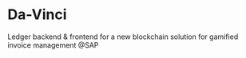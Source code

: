 # Da-Vinci
Ledger backend &amp; frontend for a new blockchain solution for gamified invoice management @SAP 
